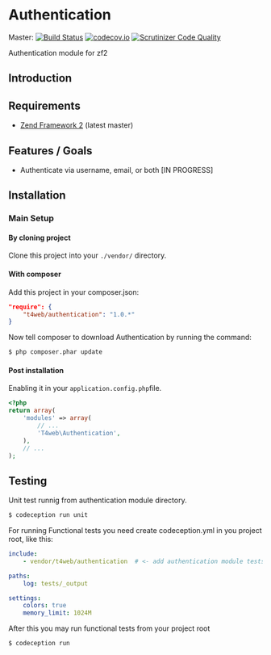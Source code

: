 Authentication
==============

Master:
[![Build Status](https://travis-ci.org/t4web/Authentication.svg?branch=master)](https://travis-ci.org/t4web/Authentication)
[![codecov.io](http://codecov.io/github/t4web/Authentication/coverage.svg?branch=master)](http://codecov.io/github/t4web/Authentication?branch=master)
[![Scrutinizer Code Quality](https://scrutinizer-ci.com/g/t4web/Authentication/badges/quality-score.png?b=master)](https://scrutinizer-ci.com/g/t4web/Authentication/?branch=master)

Authentication module for zf2

Introduction
------------

Requirements
------------
* [Zend Framework 2](https://github.com/zendframework/zf2) (latest master)

Features / Goals
----------------
* Authenticate via username, email, or both [IN PROGRESS]

Installation
------------
### Main Setup

#### By cloning project

Clone this project into your `./vendor/` directory.

#### With composer

Add this project in your composer.json:

```json
"require": {
    "t4web/authentication": "1.0.*"
}
```

Now tell composer to download Authentication by running the command:

```bash
$ php composer.phar update
```

#### Post installation

Enabling it in your `application.config.php`file.

```php
<?php
return array(
    'modules' => array(
        // ...
        'T4web\Authentication',
    ),
    // ...
);
```

Testing
------------
Unit test runnig from authentication module directory.
```bash
$ codeception run unit
```
For running Functional tests you need create codeception.yml in you project root, like this:
```yml
include:
    - vendor/t4web/authentication  # <- add authentication module tests to include

paths:
    log: tests/_output

settings:
    colors: true
    memory_limit: 1024M
```
After this you may run functional tests from your project root
```bash
$ codeception run
```
